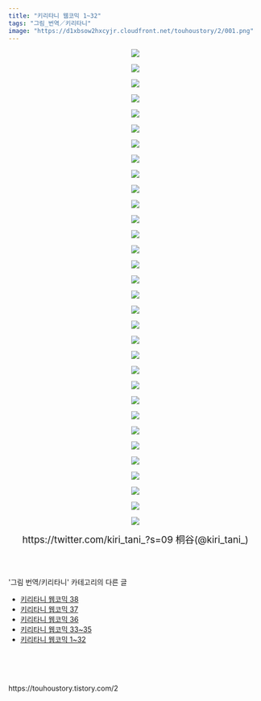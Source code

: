 ```yaml
---
title: "키리타니 웹코믹 1~32"
tags: "그림_번역／키리타니"
image: "https://d1xbsow2hxcyjr.cloudfront.net/touhoustory/2/001.png"
---
```

<div class="article">
<div class="tt_article_useless_p_margin"><p style="text-align: center; clear: none; float: none;"><img src="{{ site.imgserver10 }}/touhoustory/2/001.png"/></p><p style="text-align: center; clear: none; float: none;"><img src="{{ site.imgserver10 }}/touhoustory/2/002.png"/></p><p style="text-align: center; clear: none; float: none;"><img src="{{ site.imgserver10 }}/touhoustory/2/003.png"/></p><p style="text-align: center; clear: none; float: none;"><img src="{{ site.imgserver10 }}/touhoustory/2/004.png"/></p><p style="text-align: center; clear: none; float: none;"><img src="{{ site.imgserver10 }}/touhoustory/2/005.png"/></p><p style="text-align: center; clear: none; float: none;"><img src="{{ site.imgserver10 }}/touhoustory/2/006.png"/></p><p style="text-align: center; clear: none; float: none;"><img src="{{ site.imgserver10 }}/touhoustory/2/007.png"/></p><p style="text-align: center; clear: none; float: none;"><img src="{{ site.imgserver10 }}/touhoustory/2/008.png"/></p><p style="text-align: center; clear: none; float: none;"><img src="{{ site.imgserver10 }}/touhoustory/2/009.png"/></p><p style="text-align: center; clear: none; float: none;"><img src="{{ site.imgserver10 }}/touhoustory/2/010.png"/></p><p style="text-align: center; clear: none; float: none;"><img src="{{ site.imgserver10 }}/touhoustory/2/011.png"/></p><p style="text-align: center; clear: none; float: none;"><img src="{{ site.imgserver10 }}/touhoustory/2/012.png"/></p><p style="text-align: center; clear: none; float: none;"><img src="{{ site.imgserver10 }}/touhoustory/2/013.png"/></p><p style="text-align: center; clear: none; float: none;"><img src="{{ site.imgserver10 }}/touhoustory/2/014.png"/></p><p style="text-align: center; clear: none; float: none;"><img src="{{ site.imgserver10 }}/touhoustory/2/015.png"/></p><p style="text-align: center; clear: none; float: none;"><img src="{{ site.imgserver10 }}/touhoustory/2/016.jpg"/></p><p style="text-align: center; clear: none; float: none;"><img src="{{ site.imgserver10 }}/touhoustory/2/017.jpg"/></p><p style="text-align: center; clear: none; float: none;"><img src="{{ site.imgserver10 }}/touhoustory/2/018.jpg"/></p><p style="text-align: center; clear: none; float: none;"><img src="{{ site.imgserver10 }}/touhoustory/2/019.jpg"/></p><p style="text-align: center; clear: none; float: none;"><img src="{{ site.imgserver10 }}/touhoustory/2/020.jpg"/></p><p style="text-align: center; clear: none; float: none;"><img src="{{ site.imgserver10 }}/touhoustory/2/021.jpg"/></p><p style="text-align: center; clear: none; float: none;"><img src="{{ site.imgserver10 }}/touhoustory/2/022.png"/></p><p style="text-align: center; clear: none; float: none;"><img src="{{ site.imgserver10 }}/touhoustory/2/023.png"/></p><p style="text-align: center; clear: none; float: none;"><img src="{{ site.imgserver10 }}/touhoustory/2/024.png"/></p><p style="text-align: center; clear: none; float: none;"><img src="{{ site.imgserver10 }}/touhoustory/2/025.png"/></p><p style="text-align: center; clear: none; float: none;"><img src="{{ site.imgserver10 }}/touhoustory/2/026.png"/></p><p style="text-align: center; clear: none; float: none;"><img src="{{ site.imgserver10 }}/touhoustory/2/027.jpg"/></p><p style="text-align: center; clear: none; float: none;"><img src="{{ site.imgserver10 }}/touhoustory/2/028.png"/></p><p style="text-align: center; clear: none; float: none;"><img src="{{ site.imgserver10 }}/touhoustory/2/029.jpg"/></p><p style="text-align: center; clear: none; float: none;"><img src="{{ site.imgserver10 }}/touhoustory/2/030.jpg"/></p><p style="text-align: center; clear: none; float: none;"><img src="{{ site.imgserver10 }}/touhoustory/2/031.jpg"/></p><p style="text-align: center; clear: none; float: none;"><img src="{{ site.imgserver10 }}/touhoustory/2/032.jpg"/></p><p style="text-align: center;"><span style="font-size: 14pt;">https://twitter.com/kiri_tani_?s=09</span><span style="font-size: 14pt;"> 桐谷(@kiri_tani_)</span></p></div></div><br/>
<div class="tagTrail">
</div><br/>
<div class="another">
<p>'그림 번역/키리타니' 카테고리의 다른 글</p>
<ul>
<li><a href="/touhoustory_28">키리타니 웹코믹 38</a></li>
<li><a href="/touhoustory_25">키리타니 웹코믹 37</a></li>
<li><a href="/touhoustory_22">키리타니 웹코믹 36</a></li>
<li><a href="/touhoustory_19">키리타니 웹코믹 33~35</a></li>
<li><a href="/touhoustory_2">키리타니 웹코믹 1~32</a></li>
</ul>
</div><br/>
<div class="cb_lstcomment">
</div><br/>
<br/>
<p id="refer">https://touhoustory.tistory.com/2</p>
<br/>
